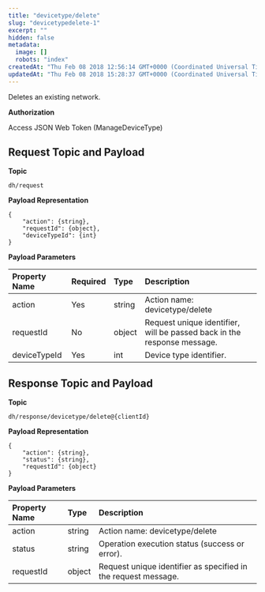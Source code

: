 ```yaml
---
title: "devicetype/delete"
slug: "devicetypedelete-1"
excerpt: ""
hidden: false
metadata: 
  image: []
  robots: "index"
createdAt: "Thu Feb 08 2018 12:56:14 GMT+0000 (Coordinated Universal Time)"
updatedAt: "Thu Feb 08 2018 15:28:37 GMT+0000 (Coordinated Universal Time)"
---
```

Deletes an existing network.

**Authorization**

Access JSON Web Token (ManageDeviceType)

## Request Topic and Payload

**Topic**

```text
dh/request
```

**Payload Representation**

```text
{
    "action": {string},
    "requestId": {object},
    "deviceTypeId": {int}
}
```

**Payload Parameters**

| Property Name | Required | Type   | Description                                                             |
| :------------ | :------- | :----- | :---------------------------------------------------------------------- |
| action        | Yes      | string | Action name: devicetype/delete                                          |
| requestId     | No       | object | Request unique identifier, will be passed back in the response message. |
| deviceTypeId  | Yes      | int    | Device type identifier.                                                 |

## Response Topic and Payload

**Topic**

```text
dh/response/devicetype/delete@{clientId}
```

**Payload Representation**

```text
{
    "action": {string},
    "status": {string},
    "requestId": {object}
}
```

**Payload Parameters**

| Property Name | Type   | Description                                                    |
| :------------ | :----- | :------------------------------------------------------------- |
| action        | string | Action name: devicetype/delete                                 |
| status        | string | Operation execution status (success or error).                 |
| requestId     | object | Request unique identifier as specified in the request message. |
